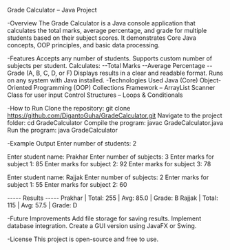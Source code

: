 Grade Calculator – Java Project

-Overview
The Grade Calculator is a Java console application that calculates the total marks, average percentage, and grade for multiple students based on their subject scores.
It demonstrates Core Java concepts, OOP principles, and basic data processing.

-Features
Accepts any number of students.
Supports custom number of subjects per student.
Calculates:
--Total Marks
--Average Percentage
--Grade (A, B, C, D, or F)
Displays results in a clear and readable format.
Runs on any system with Java installed.
-Technologies Used
Java (Core)
Object-Oriented Programming (OOP)
Collections Framework – ArrayList
Scanner Class for user input
Control Structures – Loops & Conditionals

-How to Run
Clone the repository:
git clone https://github.com/DigantoGuha/GradeCalculator.git
Navigate to the project folder:
cd GradeCalculator
Compile the program:
javac GradeCalculator.java
Run the program:
java GradeCalculator

-Example Output
Enter number of students: 2

Enter student name: Prakhar
Enter number of subjects: 3
Enter marks for subject 1: 85
Enter marks for subject 2: 92
Enter marks for subject 3: 78

Enter student name: Rajjak
Enter number of subjects: 2
Enter marks for subject 1: 55
Enter marks for subject 2: 60

----- Results -----
Prakhar | Total: 255 | Avg: 85.0 | Grade: B
Rajjak  | Total: 115 | Avg: 57.5 | Grade: D

-Future Improvements
Add file storage for saving results.
Implement database integration.
Create a GUI version using JavaFX or Swing.

 -License
This project is open-source and free to use.